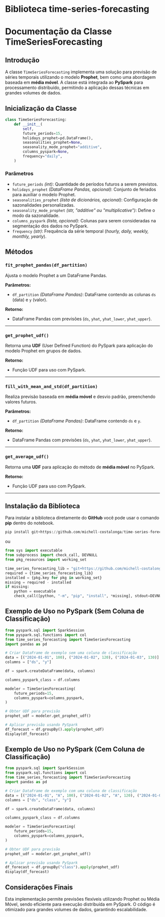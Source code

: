 # Biblioteca time-series-forecasting

# Documentação da Classe TimeSeriesForecasting

## Introdução
A classe `TimeSeriesForecasting` implementa uma solução para previsão de séries temporais utilizando o modelo **Prophet**, bem como uma abordagem baseada em **média móvel**. A classe está integrada ao **PySpark** para processamento distribuído, permitindo a aplicação dessas técnicas em grandes volumes de dados.

## Inicialização da Classe

```python
class TimeSeriesForecasting:
    def __init__(
        self,
        future_periods=15,
        holidays_prophet=pd.DataFrame(),
        seasonalities_prophet=None,
        seasonality_mode_prophet="additive",
        columns_pyspark=None,
        frequency="daily",
    )
```

### Parâmetros
- `future_periods` *(int)*: Quantidade de períodos futuros a serem previstos.
- `holidays_prophet` *(DataFrame Pandas, opcional)*: Conjunto de feriados para auxiliar o modelo Prophet.
- `seasonalities_prophet` *(lista de dicionários, opcional)*: Configuração de sazonalidades personalizadas.
- `seasonality_mode_prophet` *(str, "additive" ou "multiplicative")*: Define o modo da sazonalidade.
- `columns_pyspark` *(lista, opcional)*: Colunas para serem consideradas na segmentação dos dados no PySpark.
- `frequency` *(str)*: Frequência da série temporal (*hourly, daily, weekly, monthly, yearly*).

## Métodos

### `fit_prophet_pandas(df_partition)`

Ajusta o modelo Prophet a um DataFrame Pandas.

**Parâmetros:**
- `df_partition` *(DataFrame Pandas)*: DataFrame contendo as colunas `ds` (data) e `y` (valor).

**Retorno:**
- DataFrame Pandas com previsões (`ds`, `yhat`, `yhat_lower`, `yhat_upper`).

---

### `get_prophet_udf()`

Retorna uma **UDF** (User Defined Function) do PySpark para aplicação do modelo Prophet em grupos de dados.

**Retorno:**
- Função UDF para uso com PySpark.

---

### `fill_with_mean_and_std(df_partition)`

Realiza previsão baseada em **média móvel** e desvio padrão, preenchendo valores futuros.

**Parâmetros:**
- `df_partition` *(DataFrame Pandas)*: DataFrame contendo `ds` e `y`.

**Retorno:**
- DataFrame Pandas com previsões (`ds`, `yhat`, `yhat_lower`, `yhat_upper`).

---

### `get_average_udf()`

Retorna uma **UDF** para aplicação do método de **média móvel** no PySpark.

**Retorno:**
- Função UDF para uso com PySpark.

---

## Instalação da Biblioteca

Para instalar a biblioteca diretamente do **GitHub** você pode usar o comando **pip** dentro do notebook.

```python
pip install git+https://github.com/michell-costalonga/time-series-forecasting
```

ou

```python
from sys import executable
from subprocess import check_call, DEVNULL
from pkg_resources import working_set

time_series_forecasting_lib = "git+https://github.com/michell-costalonga/time-series-forecasting"
required = {time_series_forecasting_lib}
installed = {pkg.key for pkg in working_set}
missing = required - installed
if missing:
    python = executable
    check_call([python, "-m", "pip", "install", *missing], stdout=DEVNULL)
```

## Exemplo de Uso no PySpark (Sem Coluna de Classificação)

```python
from pyspark.sql import SparkSession
from pyspark.sql.functions import col
from time_series_forecasting import TimeSeriesForecasting
import pandas as pd

# Criar DataFrame de exemplo sem uma coluna de classificação
data = [("2024-01-01", 100), ("2024-01-02", 120), ("2024-01-03", 130)]
columns = ["ds", "y"]

df = spark.createDataFrame(data, columns)

columns_pyspark_class = df.columns

modeler = TimeSeriesForecasting(
    future_periods=15, 
    columns_pyspark=columns_pyspark,
)

# Obter UDF para previsão
prophet_udf = modeler.get_prophet_udf()

# Aplicar previsão usando PySpark
df_forecast = df.groupBy().apply(prophet_udf)
display(df_forecast)
```

## Exemplo de Uso no PySpark (Cem Coluna de Classificação)

```python
from pyspark.sql import SparkSession
from pyspark.sql.functions import col
from time_series_forecasting import TimeSeriesForecasting
import pandas as pd

# Criar DataFrame de exemplo com uma coluna de classificação
data = [("2024-01-01", "A", 100), ("2024-01-02", "A", 120), ("2024-01-03", "A", 130)]
columns = ["ds", "class", "y"]

df = spark.createDataFrame(data, columns)

columns_pyspark_class = df.columns

modeler = TimeSeriesForecasting(
    future_periods=15, 
    columns_pyspark=columns_pyspark,
)

# Obter UDF para previsão
prophet_udf = modeler.get_prophet_udf()

# Aplicar previsão usando PySpark
df_forecast = df.groupBy("class").apply(prophet_udf)
display(df_forecast)
```


## Considerações Finais
Esta implementação permite previsões flexíveis utilizando Prophet ou Média Móvel, sendo eficiente para execução distribuída em PySpark.
O código é otimizado para grandes volumes de dados, garantindo escalabilidade.

